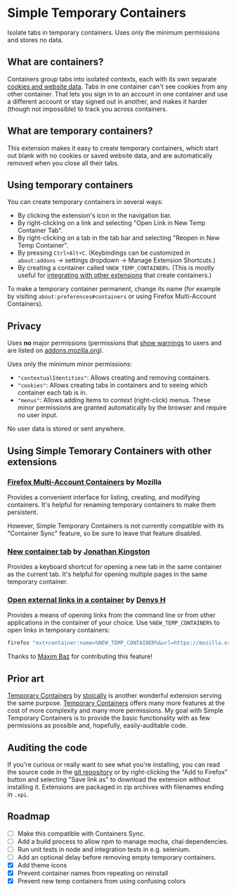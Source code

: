 # Simple Temporary Containers

Isolate tabs in temporary containers. Uses only the minimum permissions and stores no data.

## What are containers?

Containers group tabs into isolated contexts, each with its own separate [cookies and website data](https://wiki.mozilla.org/Security/Contextual_Identity_Project/Containers#What_is_.28and_isn.27t.29_separated_between_Containers). Tabs in one container can't see cookies from any other container. That lets you sign in to an account in one container and use a different account or stay signed out in another, and makes it harder (though not impossible) to track you across containers.

## What are temporary containers?

This extension makes it easy to create temporary containers, which start out blank with no cookies or saved website data, and are automatically removed when you close all their tabs.

## Using temporary containers

You can create temporary containers in several ways:
* By clicking the extension's icon in the navigation bar.
* By right-clicking on a link and selecting "Open Link in New Temp Container Tab".
* By right-clicking on a tab in the tab bar and selecting "Reopen in New Temp Container".
* By pressing `Ctrl+Alt+C`. (Keybindings can be customized in `about:addons` -> settings dropdown -> Manage Extension Shortcuts.)
* By creating a container called `%NEW_TEMP_CONTAINER%`. (This is mostly useful for [integrating with other extensions](#using-simple-temorary-containers-with-other-extensions) that create containers.)

To make a temporary container permanent, change its name (for example by visiting `about:preferences#containers` or using Firefox Multi-Account Containers).

## Privacy

Uses **no** major permissions (permissions that [show warnings](https://extensionworkshop.com/documentation/develop/request-the-right-permissions/#advised-permissions) to users and are listed on [addons.mozilla.org](https://addons.mozilla.org)).

Uses only the minimum minor permissions:
* `"contextualIdentities"`: Allows creating and removing containers.
* `"cookies"`: Allows creating tabs in containers and to seeing which container each tab is in.
* `"menus"`: Allows adding items to context (right-click) menus.
These minor permissions are granted automatically by the browser and require no user input.

No user data is stored or sent anywhere.

## Using Simple Temorary Containers with other extensions

### [Firefox Multi-Account Containers](https://addons.mozilla.org/en-US/firefox/addon/multi-account-containers/) by Mozilla

Provides a convenient interface for listing, creating, and modifying containers. It's helpful for renaming temporary containers to make them persistent.

However, Simple Temporary Containers is not currently compatible with its "Container Sync" feature, so be sure to leave that feature disabled.

### [New container tab](https://addons.mozilla.org/en-US/firefox/addon/new-container-tab/) by [Jonathan Kingston](https://addons.mozilla.org/en-US/firefox/user/12818933/)

Provides a keyboard shortcut for opening a new tab in the same container as the current tab. It's helpful for opening multiple pages in the same temporary container.

### [Open external links in a container](https://addons.mozilla.org/en-US/firefox/addon/open-url-in-container/) by [Denys H](https://addons.mozilla.org/en-US/firefox/user/15243938/)

Provides a means of opening links from the command line or from other applications in the container of your choice. Use `%NEW_TEMP_CONTAINER%` to open links in temporary containers:

```sh
firefox "ext+container:name=%NEW_TEMP_CONTAINER%&url=https://mozilla.org/"
```

Thanks to [Maxim Baz](https://github.com/maximbaz) for contributing this feature!

## Prior art

[Temporary Containers](https://addons.mozilla.org/en-US/firefox/addon/temporary-containers/) by [stoically](https://addons.mozilla.org/en-US/firefox/user/13470938/) is another wonderful extension serving the same purpose. [Temporary Containers](https://addons.mozilla.org/en-US/firefox/addon/temporary-containers/) offers many more features at the cost of more complexity and many more permissions. My goal with Simple Temporary Containers is to provide the basic functionality with as few permissions as possible and, hopefully, easily-auditable code.

## Auditing the code

If you're curious or really want to see what you're installing, you can read the source code in the [git repository](https://github.com/ninevra/Simple-Temporary-Containers/) or by right-clicking the "Add to Firefox" button and selecting "Save link as" to download the extension without installing it. Extensions are packaged in zip archives with filenames ending in `.xpi`.

## Roadmap

- [ ] Make this compatible with Containers Sync.
- [ ] Add a build process to allow npm to manage mocha, chai dependencies.
- [ ] Run unit tests in node and integration tests in e.g. selenium.
- [ ] Add an optional delay before removing empty temporary containers.
- [x] Add theme icons
- [x] Prevent container names from repeating on reinstall
- [x] Prevent new temp containers from using confusing colors

